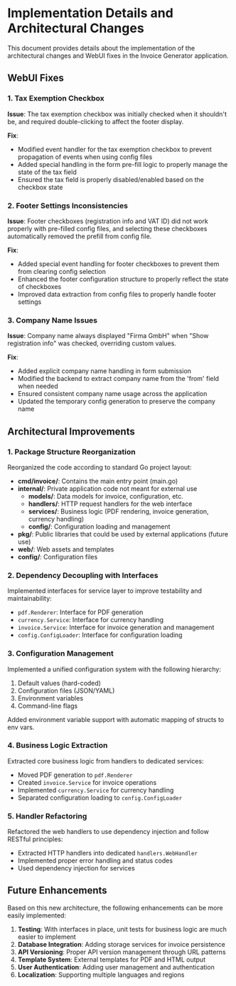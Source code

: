 # Implementation Details and Architectural Changes

This document provides details about the implementation of the architectural changes and WebUI fixes in the Invoice Generator application.

## WebUI Fixes

### 1. Tax Exemption Checkbox

**Issue**: The tax exemption checkbox was initially checked when it shouldn't be, and required double-clicking to affect the footer display.

**Fix**:
- Modified event handler for the tax exemption checkbox to prevent propagation of events when using config files
- Added special handling in the form pre-fill logic to properly manage the state of the tax field
- Ensured the tax field is properly disabled/enabled based on the checkbox state

### 2. Footer Settings Inconsistencies

**Issue**: Footer checkboxes (registration info and VAT ID) did not work properly with pre-filled config files, and selecting these checkboxes automatically removed the prefill from config file.

**Fix**:
- Added special event handling for footer checkboxes to prevent them from clearing config selection
- Enhanced the footer configuration structure to properly reflect the state of checkboxes
- Improved data extraction from config files to properly handle footer settings

### 3. Company Name Issues

**Issue**: Company name always displayed "Firma GmbH" when "Show registration info" was checked, overriding custom values.

**Fix**:
- Added explicit company name handling in form submission
- Modified the backend to extract company name from the 'from' field when needed
- Ensured consistent company name usage across the application
- Updated the temporary config generation to preserve the company name

## Architectural Improvements

### 1. Package Structure Reorganization

Reorganized the code according to standard Go project layout:

- **cmd/invoice/**: Contains the main entry point (main.go)
- **internal/**: Private application code not meant for external use
  - **models/**: Data models for invoice, configuration, etc.
  - **handlers/**: HTTP request handlers for the web interface
  - **services/**: Business logic (PDF rendering, invoice generation, currency handling)
  - **config/**: Configuration loading and management
- **pkg/**: Public libraries that could be used by external applications (future use)
- **web/**: Web assets and templates
- **config/**: Configuration files

### 2. Dependency Decoupling with Interfaces

Implemented interfaces for service layer to improve testability and maintainability:

- `pdf.Renderer`: Interface for PDF generation
- `currency.Service`: Interface for currency handling
- `invoice.Service`: Interface for invoice generation and management
- `config.ConfigLoader`: Interface for configuration loading

### 3. Configuration Management

Implemented a unified configuration system with the following hierarchy:

1. Default values (hard-coded)
2. Configuration files (JSON/YAML)
3. Environment variables
4. Command-line flags

Added environment variable support with automatic mapping of structs to env vars.

### 4. Business Logic Extraction

Extracted core business logic from handlers to dedicated services:

- Moved PDF generation to `pdf.Renderer`
- Created `invoice.Service` for invoice operations
- Implemented `currency.Service` for currency handling
- Separated configuration loading to `config.ConfigLoader`

### 5. Handler Refactoring

Refactored the web handlers to use dependency injection and follow RESTful principles:

- Extracted HTTP handlers into dedicated `handlers.WebHandler`
- Implemented proper error handling and status codes
- Used dependency injection for services

## Future Enhancements

Based on this new architecture, the following enhancements can be more easily implemented:

1. **Testing**: With interfaces in place, unit tests for business logic are much easier to implement
2. **Database Integration**: Adding storage services for invoice persistence
3. **API Versioning**: Proper API version management through URL patterns
4. **Template System**: External templates for PDF and HTML output
5. **User Authentication**: Adding user management and authentication
6. **Localization**: Supporting multiple languages and regions